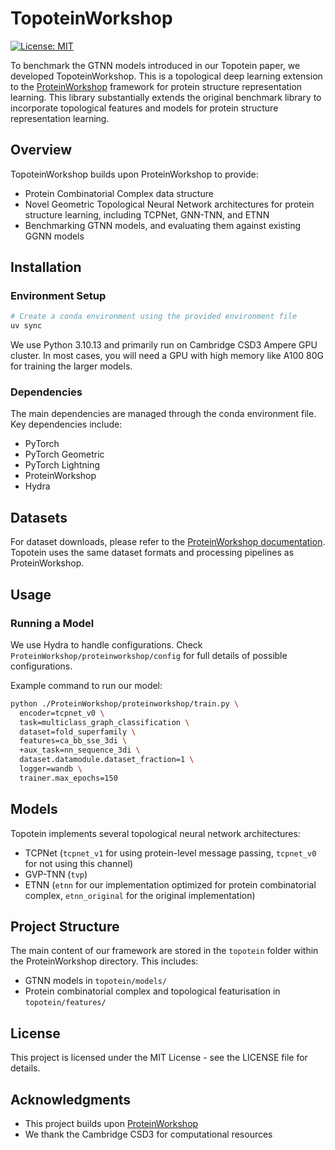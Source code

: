 # TopoteinWorkshop

[![License: MIT](https://img.shields.io/badge/License-MIT-yellow.svg)](https://opensource.org/licenses/MIT)

To benchmark the GTNN models introduced in our Topotein paper, we developed TopoteinWorkshop. This is a topological deep learning extension to the [ProteinWorkshop](https://github.com/a-r-j/ProteinWorkshop) framework for protein structure representation learning. This library substantially extends the original benchmark library to incorporate topological features and models for protein structure representation learning.

## Overview

TopoteinWorkshop builds upon ProteinWorkshop to provide:
- Protein Combinatorial Complex data structure
- Novel Geometric Topological Neural Network architectures for protein structure learning, including TCPNet, GNN-TNN, and ETNN
- Benchmarking GTNN models, and evaluating them against existing GGNN models

## Installation

### Environment Setup

```bash
# Create a conda environment using the provided environment file
uv sync
```

We use Python 3.10.13 and primarily run on Cambridge CSD3 Ampere GPU cluster. In most cases, you will need a GPU with high memory like A100 80G for training the larger models. 

### Dependencies

The main dependencies are managed through the conda environment file. Key dependencies include:
- PyTorch
- PyTorch Geometric
- PyTorch Lightning
- ProteinWorkshop
- Hydra

## Datasets

For dataset downloads, please refer to the [ProteinWorkshop documentation](https://www.proteins.sh). Topotein uses the same dataset formats and processing pipelines as ProteinWorkshop.

## Usage

### Running a Model

We use Hydra to handle configurations. Check `ProteinWorkshop/proteinworkshop/config` for full details of possible configurations.

Example command to run our model:

```bash
python ./ProteinWorkshop/proteinworkshop/train.py \
  encoder=tcpnet_v0 \
  task=multiclass_graph_classification \
  dataset=fold_superfamily \
  features=ca_bb_sse_3di \
  +aux_task=nn_sequence_3di \
  dataset.datamodule.dataset_fraction=1 \
  logger=wandb \
  trainer.max_epochs=150
```

## Models

Topotein implements several topological neural network architectures:
- TCPNet (`tcpnet_v1` for using protein-level message passing, `tcpnet_v0` for not using this channel)
- GVP-TNN (`tvp`)
- ETNN (`etnn` for our implementation optimized for protein combinatorial complex, `etnn_original` for the original implementation)

## Project Structure

The main content of our framework are stored in the `topotein` folder within the ProteinWorkshop directory. This includes:
- GTNN models in `topotein/models/`
- Protein combinatorial complex and topological featurisation in `topotein/features/`

## License

This project is licensed under the MIT License - see the LICENSE file for details.

## Acknowledgments

- This project builds upon [ProteinWorkshop](https://github.com/a-r-j/ProteinWorkshop)
- We thank the Cambridge CSD3 for computational resources
